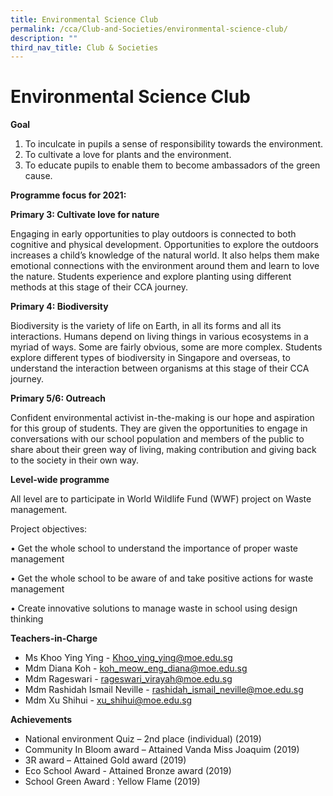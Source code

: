 ```yaml
---
title: Environmental Science Club
permalink: /cca/Club-and-Societies/environmental-science-club/
description: ""
third_nav_title: Club & Societies
---
```


# Environmental Science Club

**Goal**

1. To inculcate in pupils a sense of responsibility towards the environment.
2. To cultivate a love for plants and the environment.
3. To educate pupils to enable them to become ambassadors of the green cause.

**Programme focus for 2021:**

**Primary 3: Cultivate love for nature**

Engaging in early opportunities to play outdoors is connected to both cognitive and physical development. Opportunities to explore the outdoors increases a child’s knowledge of the natural world. It also helps them make emotional connections with the environment around them and learn to love the nature. Students experience and explore planting using different methods at this stage of their CCA journey.

**Primary 4: Biodiversity**

Biodiversity is the variety of life on Earth, in all its forms and all its interactions. Humans depend on living things in various ecosystems in a myriad of ways. Some are fairly obvious, some are more complex. Students explore different types of biodiversity in Singapore and overseas, to understand the interaction between organisms at this stage of their CCA journey.

**Primary 5/6: Outreach**

Confident environmental activist in-the-making is our hope and aspiration for this group of students. They are given the opportunities to engage in conversations with our school population and members of the public to share about their green way of living, making contribution and giving back to the society in their own way.

**Level-wide programme**

All level are to participate in World Wildlife Fund (WWF) project on Waste management.

Project objectives:

• Get the whole school to understand the importance of proper waste management

• Get the whole school to be aware of and take positive actions for waste management

• Create innovative solutions to manage waste in school using design thinking

**Teachers-in-Charge**

- Ms Khoo Ying Ying - Khoo_ying_ying@moe.edu.sg
- Mdm Diana Koh - koh_meow_eng_diana@moe.edu.sg
- Mdm Rageswari - rageswari_virayah@moe.edu.sg
- Mdm Rashidah Ismail Neville - rashidah_ismail_neville@moe.edu.sg
- Mdm Xu Shihui - xu_shihui@moe.edu.sg

**Achievements**

- National environment Quiz – 2nd place (individual) (2019)
- Community In Bloom award – Attained Vanda Miss Joaquim (2019)
- 3R award – Attained Gold award (2019)
- Eco School Award - Attained Bronze award (2019)
- School Green Award : Yellow Flame (2019)
